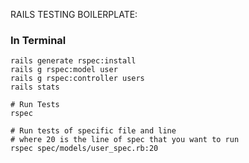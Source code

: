 RAILS TESTING BOILERPLATE:

### In Terminal

```
rails generate rspec:install
rails g rspec:model user
rails g rspec:controller users
rails stats

# Run Tests
rspec

# Run tests of specific file and line
# where 20 is the line of spec that you want to run
rspec spec/models/user_spec.rb:20
```